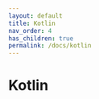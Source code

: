 ```yaml
---
layout: default
title: Kotlin
nav_order: 4
has_children: true
permalink: /docs/kotlin
---
```


# Kotlin
